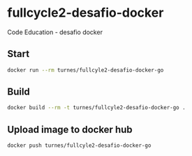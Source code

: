# fullcycle2-desafio-docker
Code Education - desafio docker

## Start
```bash
docker run --rm turnes/fullcyle2-desafio-docker-go
```

## Build
```bash
docker build --rm -t turnes/fullcyle2-desafio-docker-go .
```

## Upload image to docker hub
```bash
docker push turnes/fullcyle2-desafio-docker-go
```